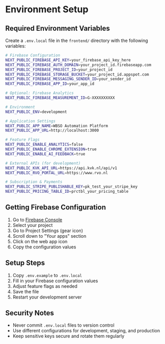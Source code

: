 # Environment Setup

## Required Environment Variables

Create a `.env.local` file in the `frontend/` directory with the following variables:

```bash
# Firebase Configuration
NEXT_PUBLIC_FIREBASE_API_KEY=your_firebase_api_key_here
NEXT_PUBLIC_FIREBASE_AUTH_DOMAIN=your_project_id.firebaseapp.com
NEXT_PUBLIC_FIREBASE_PROJECT_ID=your_project_id
NEXT_PUBLIC_FIREBASE_STORAGE_BUCKET=your_project_id.appspot.com
NEXT_PUBLIC_FIREBASE_MESSAGING_SENDER_ID=your_sender_id
NEXT_PUBLIC_FIREBASE_APP_ID=your_app_id

# Optional: Firebase Analytics
NEXT_PUBLIC_FIREBASE_MEASUREMENT_ID=G-XXXXXXXXXX

# Environment
NEXT_PUBLIC_ENV=development

# Application Settings
NEXT_PUBLIC_APP_NAME=WBSO Automation Platform
NEXT_PUBLIC_APP_URL=http://localhost:3000

# Feature Flags
NEXT_PUBLIC_ENABLE_ANALYTICS=false
NEXT_PUBLIC_ENABLE_CHROME_EXTENSION=true
NEXT_PUBLIC_ENABLE_AI_FEEDBACK=true

# External APIs (for development)
NEXT_PUBLIC_KVK_API_URL=https://api.kvk.nl/api/v1
NEXT_PUBLIC_RVO_PORTAL_URL=https://www.rvo.nl

# Subscription & Payments
NEXT_PUBLIC_STRIPE_PUBLISHABLE_KEY=pk_test_your_stripe_key
NEXT_PUBLIC_PRICING_TABLE_ID=prctbl_your_pricing_table
```

## Getting Firebase Configuration

1. Go to [Firebase Console](https://console.firebase.google.com)
2. Select your project
3. Go to Project Settings (gear icon)
4. Scroll down to "Your apps" section
5. Click on the web app icon
6. Copy the configuration values

## Setup Steps

1. Copy `.env.example` to `.env.local`
2. Fill in your Firebase configuration values
3. Adjust feature flags as needed
4. Save the file
5. Restart your development server

## Security Notes

- Never commit `.env.local` files to version control
- Use different configurations for development, staging, and production
- Keep sensitive keys secure and rotate them regularly 